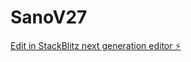 # SanoV27

[Edit in StackBlitz next generation editor ⚡️](https://stackblitz.com/~/github.com/scoshields/SanoV27)
